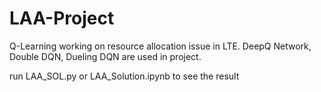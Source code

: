 # LAA-Project
Q-Learning working on resource allocation issue in LTE.
DeepQ Network, Double DQN, Dueling DQN are used in project.

run LAA_SOL.py or LAA_Solution.ipynb to see the result
